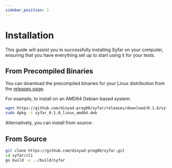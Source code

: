 ```yaml
---
sidebar_position: 1
---
```


# Installation
This guide will assist you in successfully installing Syfar on your computer, ensuring that you have everything set up to start using it for your tests.

## From Precompiled Binaries

You can download the precompiled binaries for your Linux distribution from the [releases page](https://github.com/dinyad-prog00/syfar/releases).

For example, to install on an AMD64 Debian-based system:

```bash
wget https://github.com/dinyad-prog00/syfar/releases/download/0.1.0/syfar_0.1.0_linux_amd64.deb
sudo dpkg -i syfar_0.1.0_linux_amd64.deb
```

Alternatively, you can install from source:

## From Source

```bash
git clone https://github.com/dinyad-prog00/syfar.git
cd syfar/cli
go build -o ../build/syfar